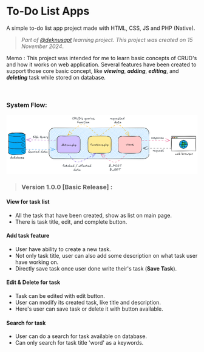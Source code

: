 # To-Do List Apps
A simple to-do list app project made with HTML, CSS, JS and PHP (Native).

> *Part of [@deknusapt](https://github.com/deknusapt) learning project. This project was created on 15 November 2024*.

Memo
: This project was intended for me to learn basic concepts of CRUD's and how it works on web application. 
Several features have been created to support those core basic concept, like *__viewing__*, *__adding__*, 
*__editing__*, and *__deleting__* task while stored on database.

<br>

### System Flow:
![system-flow](/assets/img/system-flow-todolistapps.png)
<br>


> ### Version 1.0.0 [Basic Release] :
#### View for task list
- All the task that have been created, show as list on main page.
- There is task title, edit, and complete button.
#### Add task feature
- User have ability to create a new task.
- Not only task title, user can also add some description on what task user have working on.
- Directly save task once user done write their's task (__Save Task__).
#### Edit & Delete for task
- Task can be edited with edit button.
- User can modify its created task, like title and description.
- Here's user can save task or delete it with button available.
#### Search for task
- User can do a search for task available on database.
- Can only search for task title 'word' as a keywords.
